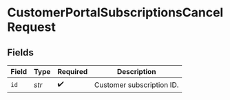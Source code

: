 # CustomerPortalSubscriptionsCancelRequest


## Fields

| Field                     | Type                      | Required                  | Description               |
| ------------------------- | ------------------------- | ------------------------- | ------------------------- |
| `id`                      | *str*                     | :heavy_check_mark:        | Customer subscription ID. |